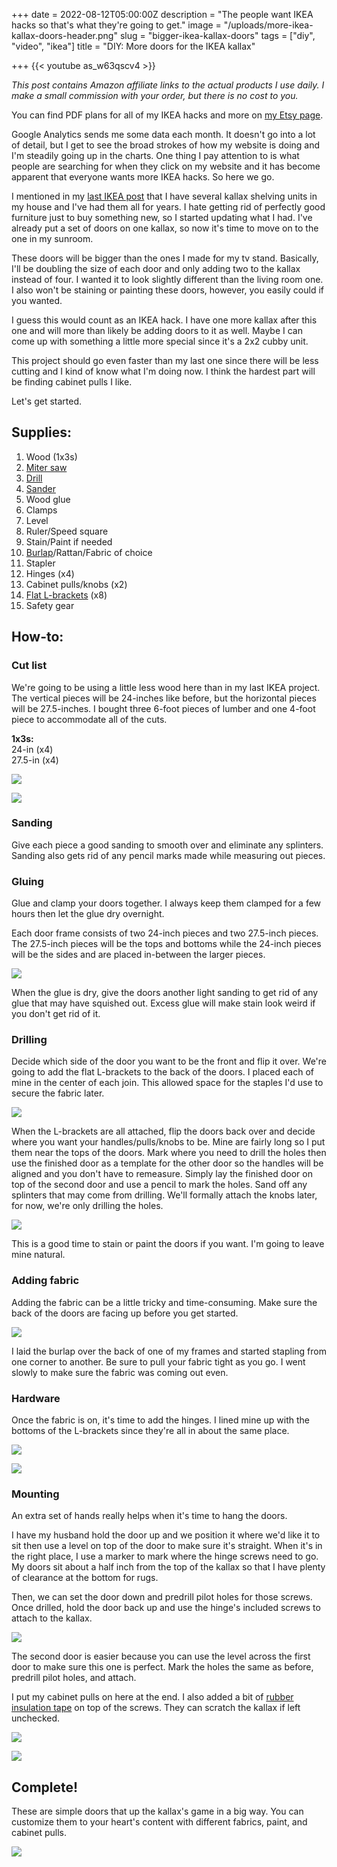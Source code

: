 +++
date = 2022-08-12T05:00:00Z
description = "The people want IKEA hacks so that's what they're going to get."
image = "/uploads/more-ikea-kallax-doors-header.png"
slug = "bigger-ikea-kallax-doors"
tags = ["diy", "video", "ikea"]
title = "DIY: More doors for the IKEA kallax"

+++
{{< youtube as_w63qscv4 >}}

_This post contains Amazon affiliate links to the actual products I use daily. I make a small commission with your order, but there is no cost to you._

You can find PDF plans for all of my IKEA hacks and more on [my Etsy page](https://www.etsy.com/shop/CodysCraftyCo).

Google Analytics sends me some data each month. It doesn't go into a lot of detail, but I get to see the broad strokes of how my website is doing and I'm steadily going up in the charts. One thing I pay attention to is what people are searching for when they click on my website and it has become apparent that everyone wants more IKEA hacks. So here we go.

I mentioned in my [last IKEA post](https://craftycody.com/crafts/doors-ikea-kallax/) that I have several kallax shelving units in my house and I've had them all for years. I hate getting rid of perfectly good furniture just to buy something new, so I started updating what I had. I've already put a set of doors on one kallax, so now it's time to move on to the one in my sunroom.

These doors will be bigger than the ones I made for my tv stand. Basically, I'll be doubling the size of each door and only adding two to the kallax instead of four. I wanted it to look slightly different than the living room one. I also won't be staining or painting these doors, however, you easily could if you wanted.

I guess this would count as an IKEA hack. I have one more kallax after this one and will more than likely be adding doors to it as well. Maybe I can come up with something a little more special since it's a 2x2 cubby unit.

This project should go even faster than my last one since there will be less cutting and I kind of know what I'm doing now. I think the hardest part will be finding cabinet pulls I like.

Let's get started.

## Supplies:

 1. Wood (1x3s)
 2. [Miter saw](https://amzn.to/3zYLXCU)
 3. [Drill](https://amzn.to/3BHcK83)
 4. [Sander](https://amzn.to/3zzE71q)
 5. Wood glue
 6. Clamps
 7. Level
 8. Ruler/Speed square
 9. Stain/Paint if needed
10. [Burlap](https://amzn.to/3oTgz2m)/Rattan/Fabric of choice
11. Stapler
12. Hinges (x4)
13. Cabinet pulls/knobs (x2)
14. [Flat L-brackets](https://www.lowes.com/pd/ReliaBilt-ReliaBilt-1-1-2-in-Zinc-Plated-Flat-Corner-Brace-4-Pack/5003433045) (x8)
15. Safety gear

## How-to:

### Cut list

We're going to be using a little less wood here than in my last IKEA project. The vertical pieces will be 24-inches like before, but the horizontal pieces will be 27.5-inches. I bought three 6-foot pieces of lumber and one 4-foot piece to accommodate all of the cuts.

**1x3s:**  
24-in (x4)  
27\.5-in (x4)

![](/uploads/a-setup-for-ikea-doors-2.jpg)

![](/uploads/a-setup-for-ikea-doors-1.jpg)

### Sanding

Give each piece a good sanding to smooth over and eliminate any splinters. Sanding also gets rid of any pencil marks made while measuring out pieces.

### Gluing

Glue and clamp your doors together. I always keep them clamped for a few hours then let the glue dry overnight.

Each door frame consists of two 24-inch pieces and two 27.5-inch pieces. The 27.5-inch pieces will be the tops and bottoms while the 24-inch pieces will be the sides and are placed in-between the larger pieces.

![](/uploads/b-clamping-ikea-doors-1.jpg)

When the glue is dry, give the doors another light sanding to get rid of any glue that may have squished out. Excess glue will make stain look weird if you don't get rid of it.

### Drilling

Decide which side of the door you want to be the front and flip it over. We're going to add the flat L-brackets to the back of the doors. I placed each of mine in the center of each join. This allowed space for the staples I'd use to secure the fabric later.

![](/uploads/c-adding-l-brackets-to-ikea-doors-2.jpg)

When the L-brackets are all attached, flip the doors back over and decide where you want your handles/pulls/knobs to be. Mine are fairly long so I put them near the tops of the doors. Mark where you need to drill the holes then use the finished door as a template for the other door so the handles will be aligned and you don't have to remeasure. Simply lay the finished door on top of the second door and use a pencil to mark the holes. Sand off any splinters that may come from drilling. We'll formally attach the knobs later, for now, we're only drilling the holes.

![](/uploads/c-adding-l-brackets-to-ikea-doors-1.jpg)

This is a good time to stain or paint the doors if you want. I'm going to leave mine natural.

### Adding fabric

Adding the fabric can be a little tricky and time-consuming. Make sure the back of the doors are facing up before you get started.

![](/uploads/d-adding-burlap-to-doors-1.jpg)

I laid the burlap over the back of one of my frames and started stapling from one corner to another. Be sure to pull your fabric tight as you go. I went slowly to make sure the fabric was coming out even.

### Hardware

Once the fabric is on, it's time to add the hinges. I lined mine up with the bottoms of the L-brackets since they're all in about the same place.

![](/uploads/e-hinges-2.jpg)

![](/uploads/e-hinges-1.jpg)

### Mounting

An extra set of hands really helps when it's time to hang the doors.

I have my husband hold the door up and we position it where we'd like it to sit then use a level on top of the door to make sure it's straight. When it's in the right place, I use a marker to mark where the hinge screws need to go. My doors sit about a half inch from the top of the kallax so that I have plenty of clearance at the bottom for rugs.

Then, we can set the door down and predrill pilot holes for those screws. Once drilled, hold the door back up and use the hinge's included screws to attach to the kallax.

![](/uploads/f-finished-doors-closeups-2.jpg)

The second door is easier because you can use the level across the first door to make sure this one is perfect. Mark the holes the same as before, predrill pilot holes, and attach.

I put my cabinet pulls on here at the end. I also added a bit of [rubber insulation tape](https://www.lowes.com/pd/Frost-King-1-8-in-Rubber-Plumbing-Pipe-Wrap-Insulation/3427634) on top of the screws. They can scratch the kallax if left unchecked.

![](/uploads/f-finished-doors-closeups-3.jpg)

![](/uploads/f-finished-doors-closeups-1.jpg)

## Complete!

These are simple doors that up the kallax's game in a big way. You can customize them to your heart's content with different fabrics, paint, and cabinet pulls.

![](/uploads/g-finished-doors-2.jpg)